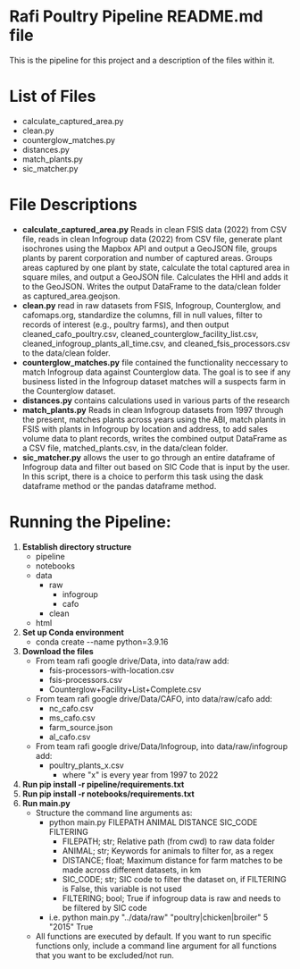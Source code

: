 # Rafi Poultry Pipeline README.md file

This is the pipeline for this project and a description of the files within it.

# List of Files

- calculate_captured_area.py
- clean.py
- counterglow_matches.py
- distances.py
- match_plants.py
- sic_matcher.py

# File Descriptions

- **calculate_captured_area.py** Reads in clean FSIS data (2022) from CSV file, reads in clean Infogroup data (2022) from CSV file, generate plant isochrones using the Mapbox API and output a GeoJSON file, groups plants by parent corporation and number of captured areas. Groups areas captured by one plant by state, calculate the total captured area in square miles, and output a GeoJSON file. Calculates the HHI and adds it to the GeoJSON. Writes the output DataFrame to the data/clean folder as captured_area.geojson.
- **clean.py** read in raw datasets from FSIS, Infogroup, Counterglow, and cafomaps.org, standardize the columns, fill in null values, filter to records of interest (e.g., poultry farms), and then output cleaned_cafo_poultry.csv, cleaned_counterglow_facility_list.csv, cleaned_infogroup_plants_all_time.csv, and cleaned_fsis_processors.csv to the data/clean folder.
- **counterglow_matches.py** file contained the functionality neccessary to match Infogroup data against Counterglow data. The goal is to see if any business listed in the Infogroup dataset matches will a suspects farm in the Counterglow dataset.
- **distances.py** contains calculations used in various parts of the research
- **match_plants.py** Reads in clean Infogroup datasets from 1997 through the present, matches plants across years using the ABI, match plants in FSIS with plants in Infogroup by location and address, to add sales volume data to plant records, writes the combined output DataFrame as a CSV file, matched_plants.csv, in the data/clean folder.
- **sic_matcher.py** allows the user to go through an entire dataframe of Infogroup data and filter out based on SIC Code that is input by the user. In this script, there is a choice to perform this task using the dask dataframe method or the pandas dataframe method.

# Running the Pipeline:
1. **Establish directory structure** 
    - pipeline
    - notebooks
    - data
        - raw
            - infogroup
            - cafo
        - clean
    - html
2. **Set up Conda environment**
    - conda create --name <myenv> python=3.9.16
2. **Download the files**
    - From team rafi google drive/Data, into data/raw add:
        - fsis-processors-with-location.csv
        - fsis-processors.csv
        - Counterglow+Facility+List+Complete.csv
    - From team rafi google drive/Data/CAFO, into data/raw/cafo add:
        - nc_cafo.csv
        - ms_cafo.csv
        - farm_source.json
        - al_cafo.csv
    - From team rafi google drive/Data/Infogroup, into data/raw/infogroup add:
        - poultry_plants_x.csv
            - where "x" is every year from 1997 to 2022
3. **Run pip install -r pipeline/requirements.txt**
4. **Run pip install -r notebooks/requirements.txt**
5. **Run main.py**
    - Structure the command line arguments as:
        - python main.py FILEPATH ANIMAL DISTANCE SIC_CODE FILTERING
            - FILEPATH; str; Relative path (from cwd) to raw data folder
            - ANIMAL; str; Keywords for animals to filter for, as a regex
            - DISTANCE; float; Maximum distance for farm matches to be made across different datasets, in km
            - SIC_CODE; str; SIC code to filter the dataset on, if FILTERING is False, this variable is not used
            - FILTERING; bool; True if infogroup data is raw and needs to be filtered by SIC code
        - i.e. python main.py "../data/raw" "poultry|chicken|broiler" 5 "2015" True
    - All functions are executed by default. If you want to run specific functions only, include a command line argument for all functions that you want to be excluded/not run. 
